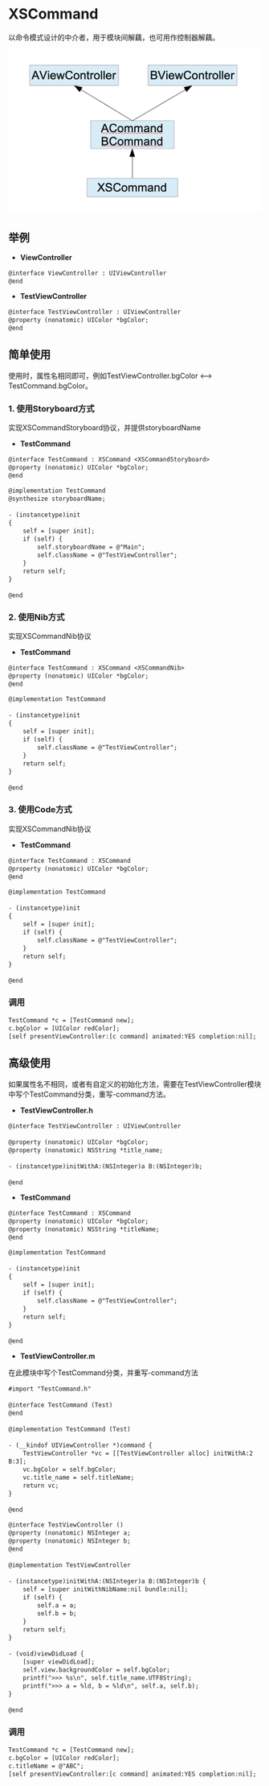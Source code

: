 # XSCommand

以命令模式设计的中介者，用于模块间解藕，也可用作控制器解藕。

![image](./XSCommand.png)

## 举例

-  **ViewController**

``` objc
@interface ViewController : UIViewController
@end
```

-  **TestViewController**

``` objc
@interface TestViewController : UIViewController
@property (nonatomic) UIColor *bgColor;
@end
```

## 简单使用

使用时，属性名相同即可，例如TestViewController.bgColor <--> TestCommand.bgColor。


### 1.  使用Storyboard方式

实现XSCommandStoryboard协议，并提供storyboardName

-  **TestCommand**

``` objc
@interface TestCommand : XSCommand <XSCommandStoryboard>
@property (nonatomic) UIColor *bgColor;
@end
```

``` objc
@implementation TestCommand
@synthesize storyboardName;

- (instancetype)init
{
    self = [super init];
    if (self) {
        self.storyboardName = @"Main";
        self.className = @"TestViewController";
    }
    return self;
}

@end
```

### 2.  使用Nib方式

实现XSCommandNib协议

-  **TestCommand**

``` objc
@interface TestCommand : XSCommand <XSCommandNib>
@property (nonatomic) UIColor *bgColor;
@end
```

``` objc
@implementation TestCommand

- (instancetype)init
{
    self = [super init];
    if (self) {
        self.className = @"TestViewController";
    }
    return self;
}

@end
```

### 3.  使用Code方式

实现XSCommandNib协议

-  **TestCommand**

``` objc
@interface TestCommand : XSCommand
@property (nonatomic) UIColor *bgColor;
@end
```

``` objc
@implementation TestCommand

- (instancetype)init
{
    self = [super init];
    if (self) {
        self.className = @"TestViewController";
    }
    return self;
}

@end
```

### 调用

``` objc
TestCommand *c = [TestCommand new];
c.bgColor = [UIColor redColor];
[self presentViewController:[c command] animated:YES completion:nil];
```

## 高级使用 

如果属性名不相同，或者有自定义的初始化方法，需要在TestViewController模块中写个TestCommand分类，重写-command方法。


-  **TestViewController.h**

``` objc
@interface TestViewController : UIViewController

@property (nonatomic) UIColor *bgColor;
@property (nonatomic) NSString *title_name;

- (instancetype)initWithA:(NSInteger)a B:(NSInteger)b;

@end
```

-  **TestCommand**

``` objc
@interface TestCommand : XSCommand
@property (nonatomic) UIColor *bgColor;
@property (nonatomic) NSString *titleName;
@end
```

``` objc
@implementation TestCommand

- (instancetype)init
{
    self = [super init];
    if (self) {
        self.className = @"TestViewController";
    }
    return self;
}

@end
```

-  **TestViewController.m**

在此模块中写个TestCommand分类，并重写-command方法

``` objc
#import "TestCommand.h"

@interface TestCommand (Test)
@end

@implementation TestCommand (Test)

- (__kindof UIViewController *)command {
    TestViewController *vc = [[TestViewController alloc] initWithA:2 B:3];
    vc.bgColor = self.bgColor;
    vc.title_name = self.titleName;
    return vc;
}

@end
```

``` objc
@interface TestViewController ()
@property (nonatomic) NSInteger a;
@property (nonatomic) NSInteger b;
@end

@implementation TestViewController

- (instancetype)initWithA:(NSInteger)a B:(NSInteger)b {
    self = [super initWithNibName:nil bundle:nil];
    if (self) {
        self.a = a;
        self.b = b;
    }
    return self;
}

- (void)viewDidLoad {
    [super viewDidLoad];
    self.view.backgroundColor = self.bgColor;
    printf(">>> %s\n", self.title_name.UTF8String);
    printf(">>> a = %ld, b = %ld\n", self.a, self.b);
}

@end
```

### 调用

``` objc
TestCommand *c = [TestCommand new];
c.bgColor = [UIColor redColor];
c.titleName = @"ABC";
[self presentViewController:[c command] animated:YES completion:nil];
```
